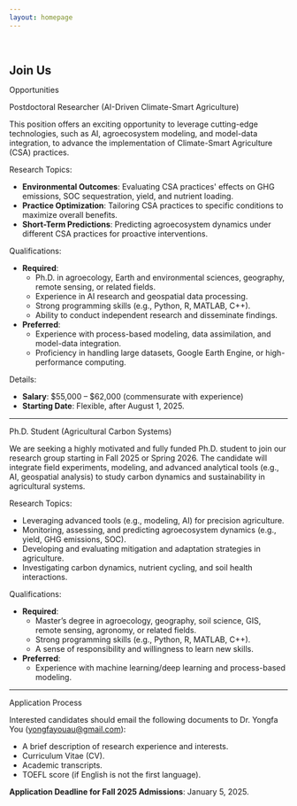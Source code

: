 ```yaml
---
layout: homepage
---
```


<h1 id="Join Us"></h1>

<h2 style="margin: 60px 0px 10px;">Join Us</h2>

Opportunities

Postdoctoral Researcher (AI-Driven Climate-Smart Agriculture)

This position offers an exciting opportunity to leverage cutting-edge technologies, such as AI, agroecosystem modeling, and model-data integration, to advance the implementation of Climate-Smart Agriculture (CSA) practices.

Research Topics:
- **Environmental Outcomes**: Evaluating CSA practices' effects on GHG emissions, SOC sequestration, yield, and nutrient loading.
- **Practice Optimization**: Tailoring CSA practices to specific conditions to maximize overall benefits.
- **Short-Term Predictions**: Predicting agroecosystem dynamics under different CSA practices for proactive interventions.

Qualifications:
- **Required**:
  - Ph.D. in agroecology, Earth and environmental sciences, geography, remote sensing, or related fields.
  - Experience in AI research and geospatial data processing.
  - Strong programming skills (e.g., Python, R, MATLAB, C++).
  - Ability to conduct independent research and disseminate findings.
- **Preferred**:
  - Experience with process-based modeling, data assimilation, and model-data integration.
  - Proficiency in handling large datasets, Google Earth Engine, or high-performance computing.

 Details:
- **Salary**: $55,000 – $62,000 (commensurate with experience)
- **Starting Date**: Flexible, after August 1, 2025.

---

Ph.D. Student (Agricultural Carbon Systems)

We are seeking a highly motivated and fully funded Ph.D. student to join our research group starting in Fall 2025 or Spring 2026. The candidate will integrate field experiments, modeling, and advanced analytical tools (e.g., AI, geospatial analysis) to study carbon dynamics and sustainability in agricultural systems.

Research Topics:
- Leveraging advanced tools (e.g., modeling, AI) for precision agriculture.
- Monitoring, assessing, and predicting agroecosystem dynamics (e.g., yield, GHG emissions, SOC).
- Developing and evaluating mitigation and adaptation strategies in agriculture.
- Investigating carbon dynamics, nutrient cycling, and soil health interactions.

Qualifications:
- **Required**:
  - Master’s degree in agroecology, geography, soil science, GIS, remote sensing, agronomy, or related fields.
  - Strong programming skills (e.g., Python, R, MATLAB, C++).
  - A sense of responsibility and willingness to learn new skills.
- **Preferred**:
  - Experience with machine learning/deep learning and process-based modeling.

---

Application Process

Interested candidates should email the following documents to Dr. Yongfa You (<a href="mailto:yongfayouau@gmail.com">yongfayouau@gmail.com</a>):
- A brief description of research experience and interests.
- Curriculum Vitae (CV).
- Academic transcripts.
- TOEFL score (if English is not the first language).

**Application Deadline for Fall 2025 Admissions**: January 5, 2025.
